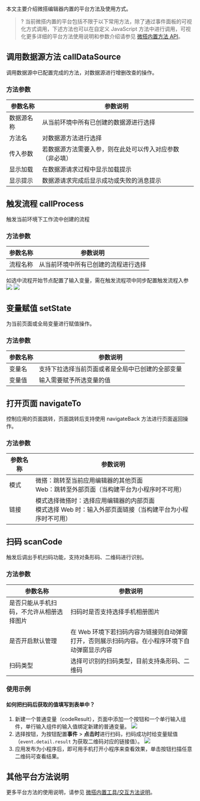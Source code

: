 本文主要介绍微搭编辑器内置的平台方法及使用方式。

>? 当前微搭内置的平台包括不限于以下常用方法，除了通过事件面板的可视化方式调用，下述方法也可以在自定义 JavaScript 方法中进行调用，可视化更多详细的平台方法使用说明和参数介绍请参见 [微搭内置方法 API](https://docs.cloudbase.net/lowcode/api/utils)。

## 调用数据源方法 callDataSource
调用数据源中已配置完成的方法，对数据源进行增删改查的操作。

### 方法参数

| 参数名称   | 参数说明                                                 |
| ---------- | -------------------------------------------------------- |
| 数据源名称 | 从当前环境中所有已创建的数据源进行选择                   |
| 方法名     | 对数据源方法进行选择                                     |
| 传入参数   | 若数据源方法需要入参，则在此处可以传入对应参数（非必填） |
| 显示加载   | 在数据源请求过程中显示加载提示                           |
| 显示提示   | 数据源请求完成后显示成功或失败的消息提示                 |

## 触发流程 callProcess
触发当前环境下工作流中创建的流程


### 方法参数

| 参数名称   | 参数说明                                                 |
| ---------- | -------------------------------------------------------- |
| 流程名称 | 从当前环境中所有已创建的流程进行选择                   |

如选中流程开始节点配置了输入变量，需在触发流程项中同步配置触发流程入参
![](https://qcloudimg.tencent-cloud.cn/raw/be80f966b5fea3b6b0662b4a4bd62a3c.png)
![](https://qcloudimg.tencent-cloud.cn/raw/2769383e5b895492652fcd143c1d3bae.png)

## 变量赋值 setState
为当前页面或全局变量进行赋值操作。

### 方法参数

| 参数名称 | 参数说明                                         |
| -------- | ------------------------------------------------ |
| 变量名   | 支持下拉选择当前页面或者是全局中已创建的全部变量 |
| 变量值   | 输入需要赋予所选变量的值                         |

## 打开页面 navigateTo
控制应用的页面跳转，页面跳转后支持使用 navigateBack 方法进行页面返回操作。

### 方法参数

| 参数名称 | 参数说明                                                                                                  |
| -------- | --------------------------------------------------------------------------------------------------------- |
| 模式     | 微搭：跳转至当前应用编辑器的其他页面<br>Web：跳转至外部页面（当构建平台为小程序时不可用）                 |
| 链接     | 模式选择微搭时：选择应用编辑器的内部页面<br>模式选择 Web 时：输入外部页面链接（当构建平台为小程序时不可用）|

## 扫码 scanCode

触发后调出手机扫码功能，支持对条形码、二维码进行识别。

### 方法参数

| 参数名称                                 | 参数说明                                                                                      |
| ---------------------------------------- | --------------------------------------------------------------------------------------------- |
| 是否只能从手机扫码，不允许从相册选择图片 | 扫码时是否支持选择手机相册图片                                                                |
| 是否开启默认管理                         | 在 Web 环境下若扫码内容为链接则自动弹窗打开，否则展示扫码内容。在小程序环境下自动弹窗显示内容 |
| 扫码类型                                 | 选择可识别的扫码类型，目前支持条形码、二维码                                                  |

### 使用示例
#### 如何把扫码后获取的值填写到表单中？
1. 新建一个普通变量（codeResult），页面中添加一个按钮和一个单行输入组件，单行输入组件的输入值绑定新建的普通变量。
![](https://qcloudimg.tencent-cloud.cn/raw/f7c697fb870c5339684416058873b2e1.png)
2. 选择按钮，为按钮配置**事件** > **点击时**进行扫码，扫码成功时给变量赋值（`event.detail.result` 为获取二维码对应的链接值）。
![](https://qcloudimg.tencent-cloud.cn/raw/de422597f75316fbd3f26cc43b1bef2a.png)
3. 应用发布为小程序后，即可用手机打开小程序来查看效果，单击按钮扫描任意二维码可查看结果。

## 其他平台方法说明
更多平台方法的使用说明，请参见 [微搭内置工具/交互方法说明](https://docs.cloudbase.net/lowcode/api/utils)。
